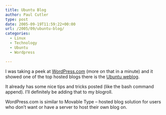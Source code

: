 ```yaml
---
title: Ubuntu Blog
author: Paul Cutler
type: post
date: 2005-09-19T11:59:22+00:00
url: /2005/09/ubuntu-blog/
categories:
  - Linux
  - Technology
  - Ubuntu
  - Wordpress

---
```

I was taking a peek at [WordPress.com][1] (more on that in a minute) and it showed one of the top hosted blogs there is the [Ubuntu weblog][2].

It already has some nice tips and tricks posted (like the bash command append). I&#8217;ll definitely be adding that to my blogroll.

WordPress.com is similar to Movable Type &#8211; hosted blog solution for users who don&#8217;t want or have a server to host their own blog on.

 [1]: http://www.wordpress.com
 [2]: http://ubuntu.wordpress.com/